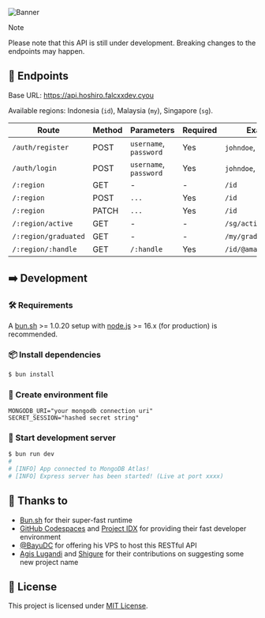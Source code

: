 ![Banner](https://cdn.discordapp.com/attachments/1192399828567740548/1193467564035149934/Hoshiro_BE_Banner.png)

> [!NOTE]
> Please note that this API is still under development. Breaking changes to the endpoints may happen.

## 🚦 Endpoints

Base URL: https://api.hoshiro.falcxxdev.cyou

Available regions: Indonesia (`id`), Malaysia (`my`), Singapore (`sg`).

| Route                | Method | Parameters             | Required | Examples               |
| -------------------- | ------ | ---------------------- | -------- | ---------------------- |
| `/auth/register`     | POST   | `username`, `password` | Yes      | `johndoe`, `john123`   |
| `/auth/login`        | POST   | `username`, `password` | Yes      | `johndoe`, `john123`   |
| `/:region`           | GET    | -                      | -        | `/id`                  |
| `/:region`           | POST   | `...`                  | Yes      | `/id`                  |
| `/:region`           | PATCH  | `...`                  | Yes      | `/id`                  |
| `/:region/active`    | GET    | -                      | -        | `/sg/active`           |
| `/:region/graduated` | GET    | -                      | -        | `/my/graduated`        |
| `/:region/:handle`   | GET    | `/:handle`             | Yes      | `/id/@amayaclorentine` |

## ➡️ Development

### 🛠️ Requirements

A [bun.sh](https://bun.sh) >= 1.0.20 setup with [node.js](https://nodejs.org) >= 16.x (for production) is recommended.

### 📦 Install dependencies

```sh
$ bun install
```

### 📝 Create environment file

```
MONGODB_URI="your mongodb connection uri"
SECRET_SESSION="hashed secret string"
```

### 🚀 Start development server

```sh
$ bun run dev
#
# [INFO] App connected to MongoDB Atlas!
# [INFO] Express server has been started! (Live at port xxxx)
```

## 💖 Thanks to

-   [Bun.sh](https://bun.sh) for their super-fast runtime
-   [GitHub Codespaces](https://github.com/codespaces) and [Project IDX](https://idx.dev) for providing their fast developer environment
-   [@BayuDC](https://github.com/BayuDC) for offering his VPS to host this RESTful API
-   [Agis Lugandi](https://www.instagram.com/lugandiagis) and [Shigure](https://www.facebook.com/ahmad.supriono.359) for their contributions on suggesting some new project name

## 📃 License

This project is licensed under [MIT License](./LICENSE).
